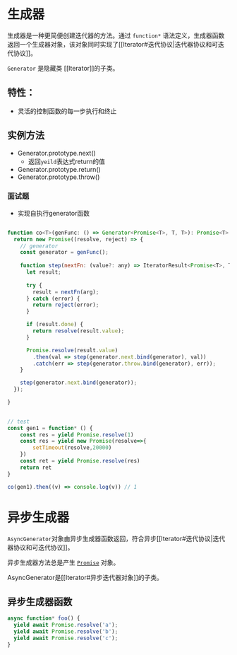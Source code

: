 # 生成器
生成器是一种更简便创建迭代器的方法。通过 `function*` 语法定义，生成器函数返回一个生成器对象，该对象同时实现了[[Iterator#迭代协议|迭代器协议和可迭代协议]]。

`Generator` 是隐藏类 [[Iterator]]的子类。

## 特性：
- 灵活的控制函数的每一步执行和终止

## 实例方法
- Generator.prototype.next()
	- 返回`yeild`表达式return的值
- Generator.prototype.return()
- Generator.prototype.throw()

### 面试题
- 实现自执行generator函数
```javascript

function co<T>(genFunc: () => Generator<Promise<T>, T, T>): Promise<T> {
  return new Promise((resolve, reject) => {
	// generator
    const generator = genFunc();
    
    function step(nextFn: (value?: any) => IteratorResult<Promise<T>, T>, arg?: any) {
      let result;
      
      try {
        result = nextFn(arg);
      } catch (error) {
        return reject(error);
      }

      if (result.done) {
        return resolve(result.value);
      }

      Promise.resolve(result.value)
        .then(val => step(generator.next.bind(generator), val))
        .catch(err => step(generator.throw.bind(generator), err));
    }

    step(generator.next.bind(generator));
  });

}
  

// test
const gen1 = function* () {
	const res = yield Promise.resolve(1)
	const res = yield new Promise(resolve=>{
		setTimeout(resolve,20000)
	})
	const ret = yield Promise.resolve(res)
	return ret
}

co(gen1).then((v) => console.log(v)) // 1

```

# 异步生成器
`AsyncGenerator`对象由异步生成器函数返回，符合异步[[Iterator#迭代协议|迭代器协议和可迭代协议]]。

异步生成器方法总是产生 [`Promise`](Promise.md) 对象。

AsyncGenerator是[[Iterator#异步迭代器对象]]的子类。

## 异步生成器函数
```javascript
async function* foo() {
  yield await Promise.resolve('a');
  yield await Promise.resolve('b');
  yield await Promise.resolve('c');
}
```



